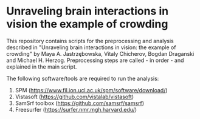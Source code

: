 # Unraveling brain interactions in vision the example of crowding

This repository contains scripts for the preprocessing and analysis described in "Unraveling brain interactions in vision: the example of crowding" by Maya A. Jastrzębowska, Vitaly Chicherov, Bogdan Draganski and Michael H. Herzog.
Preprocessing steps are called - in order - and explained in the main script. 

The following software/tools are required to run the analysis:
1. SPM (https://www.fil.ion.ucl.ac.uk/spm/software/download/)
2. Vistasoft (https://github.com/vistalab/vistasoft)
3. SamSrf toolbox (https://github.com/samsrf/samsrf)
4. Freesurfer (https://surfer.nmr.mgh.harvard.edu/)
